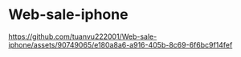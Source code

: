 ﻿# Web-sale-iphone
https://github.com/tuanvu222001/Web-sale-iphone/assets/90749065/e180a8a6-a916-405b-8c69-6f6bc9f14fef
